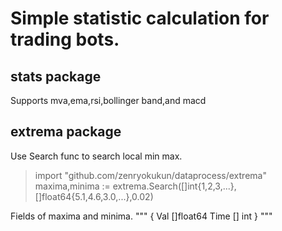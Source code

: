 # Simple statistic calculation for trading bots.
## stats package
Supports mva,ema,rsi,bollinger band,and macd
## extrema package
Use Search func to search local min max.
> import "github.com/zenryokukun/dataprocess/extrema"  
> maxima,minima := extrema.Search([]int{1,2,3,...},[]float64{5.1,4.6,3.0,...},0.02)

Fields of maxima and minima.
"""
{
  Val []float64
  Time [] int
}
"""
